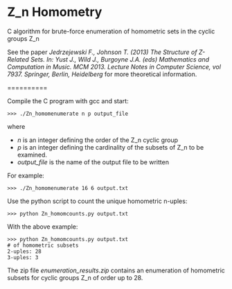 # Z_n Homometry

C algorithm for brute-force enumeration of homometric sets in the cyclic groups Z_n

See the paper *Jedrzejewski F., Johnson T. (2013) The Structure of Z-Related Sets. In: Yust J., Wild J., Burgoyne J.A. (eds) Mathematics and Computation in Music. MCM 2013. Lecture Notes in Computer Science, vol 7937. Springer, Berlin, Heidelberg* for more theoretical information.

==========

Compile the C program with gcc and start:

    >>> ./Zn_homomenumerate n p output_file

where

  * *n* is an integer defining the order of the Z_n cyclic group
  * *p* is an integer defining the cardinality of the subsets of Z_n to be
        examined.
  * *output_file* is the name of the output file to be written

For example:

    >>> ./Zn_homomenumerate 16 6 output.txt

Use the python script to count the unique homometric n-uples:

    >>> python Zn_homomcounts.py output.txt

With the above example:

    >>> python Zn_homomcounts.py output.txt
    # of homometric subsets
    2-uples: 28
    3-uples: 3

The zip file *enumeration_results.zip* contains an enumeration of homometric subsets for cyclic groups Z_n of order up to 28.
